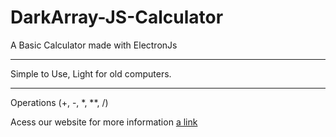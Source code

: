 # DarkArray-JS-Calculator
A Basic Calculator made with ElectronJs 

________________
Simple to Use, Light for old computers.
________________

Operations (+, -, *, **, /)

Acess our website for more information
[a link](darkarrayorg.home.blog)
